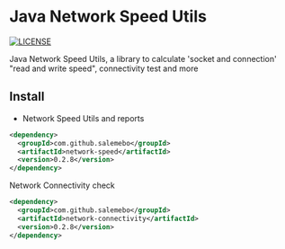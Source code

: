 # Java Network Speed Utils

[![LICENSE][license-img]][license-url]

[license-img]: https://img.shields.io/github/license/salemebo/network-utils
[license-url]: https://github.com/salemebo/network-utils/blob/master/LICENSE

Java Network Speed Utils, a library to calculate 'socket and connection' "read and write speed", connectivity test and more


## Install

 - Network Speed Utils and reports

```xml
<dependency>
  <groupId>com.github.salemebo</groupId>
  <artifactId>network-speed</artifactId>
  <version>0.2.8</version>
</dependency>
```

Network Connectivity check

```xml
<dependency>
  <groupId>com.github.salemebo</groupId>
  <artifactId>network-connectivity</artifactId>
  <version>0.2.8</version>
</dependency>
```

